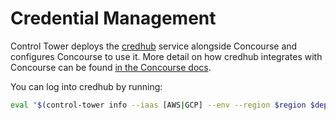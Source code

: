 # Credential Management

Control Tower deploys the [credhub](https://github.com/cloudfoundry-incubator/credhub) service alongside Concourse and configures Concourse to use it. More detail on how credhub integrates with Concourse can be found [in the Concourse docs](https://concourse-ci.org/creds.html).

You can log into credhub by running:

```sh
eval "$(control-tower info --iaas [AWS|GCP] --env --region $region $deployment)"
```

